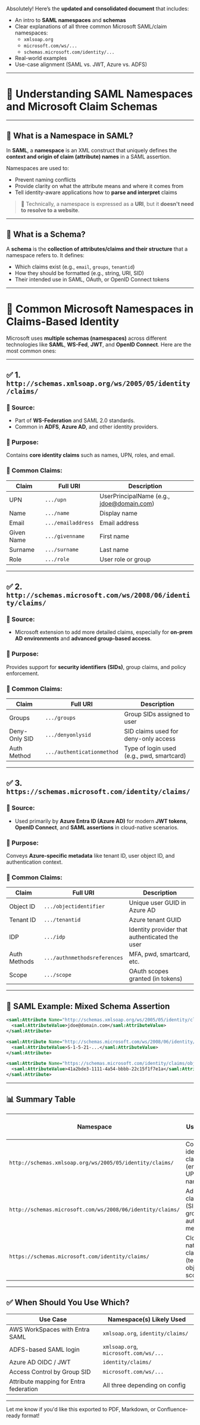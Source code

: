 Absolutely! Here’s the **updated and consolidated document** that includes:

- An intro to **SAML namespaces** and **schemas**
- Clear explanations of all three common Microsoft SAML/claim namespaces:
  - `xmlsoap.org`
  - `microsoft.com/ws/...`
  - `schemas.microsoft.com/identity/...`
- Real-world examples
- Use-case alignment (SAML vs. JWT, Azure vs. ADFS)

---

# 📘 Understanding SAML Namespaces and Microsoft Claim Schemas

---

## 🔹 What is a **Namespace** in SAML?

In **SAML**, a **namespace** is an XML construct that uniquely defines the **context and origin of claim (attribute) names** in a SAML assertion.

Namespaces are used to:
- Prevent naming conflicts
- Provide clarity on what the attribute means and where it comes from
- Tell identity-aware applications how to **parse and interpret** claims

> 🔧 Technically, a namespace is expressed as a **URI**, but it **doesn't need to resolve to a website**.

---

## 🔸 What is a **Schema**?

A **schema** is the **collection of attributes/claims and their structure** that a namespace refers to. It defines:
- Which claims exist (e.g., `email`, `groups`, `tenantid`)
- How they should be formatted (e.g., string, URI, SID)
- Their intended use in SAML, OAuth, or OpenID Connect tokens

---

# 🧩 Common Microsoft Namespaces in Claims-Based Identity

Microsoft uses **multiple schemas (namespaces)** across different technologies like **SAML**, **WS-Fed**, **JWT**, and **OpenID Connect**. Here are the most common ones:

---

## ✅ 1. `http://schemas.xmlsoap.org/ws/2005/05/identity/claims/`

### 📌 Source:
- Part of **WS-Federation** and SAML 2.0 standards.
- Common in **ADFS**, **Azure AD**, and other identity providers.

### 🎯 Purpose:
Contains **core identity claims** such as names, UPN, roles, and email.

### 🔑 Common Claims:

| Claim | Full URI | Description |
|-------|----------|-------------|
| UPN | `.../upn` | UserPrincipalName (e.g., jdoe@domain.com) |
| Name | `.../name` | Display name |
| Email | `.../emailaddress` | Email address |
| Given Name | `.../givenname` | First name |
| Surname | `.../surname` | Last name |
| Role | `.../role` | User role or group |

---

## ✅ 2. `http://schemas.microsoft.com/ws/2008/06/identity/claims/`

### 📌 Source:
- Microsoft extension to add more detailed claims, especially for **on-prem AD environments** and **advanced group-based access**.

### 🎯 Purpose:
Provides support for **security identifiers (SIDs)**, group claims, and policy enforcement.

### 🔑 Common Claims:

| Claim | Full URI | Description |
|-------|----------|-------------|
| Groups | `.../groups` | Group SIDs assigned to user |
| Deny-Only SID | `.../denyonlysid` | SID claims used for deny-only access |
| Auth Method | `.../authenticationmethod` | Type of login used (e.g., pwd, smartcard) |

---

## ✅ 3. `https://schemas.microsoft.com/identity/claims/`

### 📌 Source:
- Used primarily by **Azure Entra ID (Azure AD)** for modern **JWT tokens**, **OpenID Connect**, and **SAML assertions** in cloud-native scenarios.

### 🎯 Purpose:
Conveys **Azure-specific metadata** like tenant ID, user object ID, and authentication context.

### 🔑 Common Claims:

| Claim | Full URI | Description |
|-------|----------|-------------|
| Object ID | `.../objectidentifier` | Unique user GUID in Azure AD |
| Tenant ID | `.../tenantid` | Azure tenant GUID |
| IDP | `.../idp` | Identity provider that authenticated the user |
| Auth Methods | `.../authnmethodsreferences` | MFA, pwd, smartcard, etc. |
| Scope | `.../scope` | OAuth scopes granted (in tokens) |

---

## 🧪 SAML Example: Mixed Schema Assertion

```xml
<saml:Attribute Name="http://schemas.xmlsoap.org/ws/2005/05/identity/claims/upn">
  <saml:AttributeValue>jdoe@domain.com</saml:AttributeValue>
</saml:Attribute>

<saml:Attribute Name="http://schemas.microsoft.com/ws/2008/06/identity/claims/groups">
  <saml:AttributeValue>S-1-5-21-...</saml:AttributeValue>
</saml:Attribute>

<saml:Attribute Name="https://schemas.microsoft.com/identity/claims/objectidentifier">
  <saml:AttributeValue>41a2bde3-1111-4a54-bbbb-22c15f1f7e1a</saml:AttributeValue>
</saml:Attribute>
```

---

## 📊 Summary Table

| Namespace | Use Case | Common Token Type | Where Used |
|-----------|----------|-------------------|------------|
| `http://schemas.xmlsoap.org/ws/2005/05/identity/claims/` | Core identity claims (email, UPN, name) | SAML | Azure Entra ID, ADFS |
| `http://schemas.microsoft.com/ws/2008/06/identity/claims/` | Advanced claims (SIDs, groups, auth method) | SAML, JWT | ADFS, hybrid AD apps |
| `https://schemas.microsoft.com/identity/claims/` | Cloud-native claims (tenantId, objectId, scopes) | JWT, SAML | Azure AD / Entra ID |

---

## ✅ When Should You Use Which?

| Use Case | Namespace(s) Likely Used |
|----------|--------------------------|
| AWS WorkSpaces with Entra SAML | `xmlsoap.org`, `identity/claims/` |
| ADFS-based SAML login | `xmlsoap.org`, `microsoft.com/ws/...` |
| Azure AD OIDC / JWT | `identity/claims/` |
| Access Control by Group SID | `microsoft.com/ws/...` |
| Attribute mapping for Entra federation | All three depending on config |

---

Let me know if you'd like this exported to PDF, Markdown, or Confluence-ready format!
